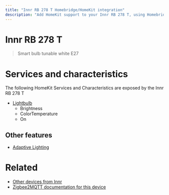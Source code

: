 ```yaml
---
title: "Innr RB 278 T Homebridge/HomeKit integration"
description: "Add HomeKit support to your Innr RB 278 T, using Homebridge, Zigbee2MQTT and homebridge-z2m."
---
```

<!---
This file has been GENERATED using src/docgen/docgen.ts
DO NOT EDIT THIS FILE MANUALLY!
-->
# Innr RB 278 T
> Smart bulb tunable white E27


# Services and characteristics
The following HomeKit Services and Characteristics are exposed by
the Innr RB 278 T

* [Lightbulb](../../light.md)
  * Brightness
  * ColorTemperature
  * On


## Other features
* [Adaptive Lighting](../../light.md)


# Related
* [Other devices from Innr](../index.md#innr)
* [Zigbee2MQTT documentation for this device](https://www.zigbee2mqtt.io/devices/RB_278_T.html)
